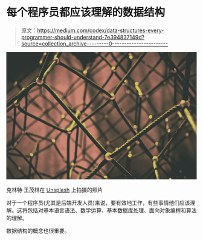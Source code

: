 # 每个程序员都应该理解的数据结构

> 原文：<https://medium.com/codex/data-structures-every-programmer-should-understand-7e394837149d?source=collection_archive---------0----------------------->

![](img/07aee794e7c3287113eab49827bc844c.png)

克林特·王茂林在 [Unsplash](https://unsplash.com?utm_source=medium&utm_medium=referral) 上拍摄的照片

对于一个程序员(尤其是后端开发人员)来说，要有效地工作，有些事情他们应该理解。这将包括对基本语言语法、数学运算、基本数据库处理、面向对象编程和算法的理解。

数据结构的概念也很重要。